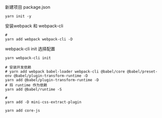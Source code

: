 

新建项目 package.json

```
yarn init -y
```

安装webpack 和 webpack-cli

```shell
#
yarn add webpack webpack-cli -D
```


webpack-cli init 选择配置

```
yarn webpack-cli init
```


```shell
# 安装开发依赖
# yarn add webpack babel-loader webpack-cli @babel/core @babel/preset-env @babel/plugin-transform-runtime -D
yarn add @babel/plugin-transform-runtime -D
# 将 runtime 作为依赖
yarn add @babel/runtime -S

#
yarn add -D mini-css-extract-plugin

yarn add core-js
```

